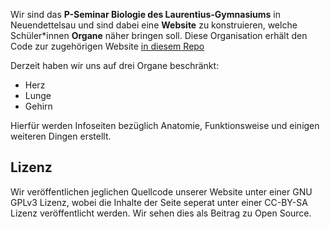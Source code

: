 Wir sind das **P-Seminar Biologie des Laurentius-Gymnasiums** in Neuendettelsau und sind dabei eine **Website** zu konstruieren, welche Schüler*innen **Organe** näher bringen soll. Diese Organisation erhält den Code zur zugehörigen Website [in diesem Repo](https://github.com/p-seminar-lg/website)

Derzeit haben wir uns auf drei Organe beschränkt:
- Herz
- Lunge
- Gehirn

Hierfür werden Infoseiten bezüglich Anatomie, Funktionsweise und einigen weiteren Dingen erstellt.

## Lizenz

Wir veröffentlichen jeglichen Quellcode unserer Website unter einer GNU GPLv3 Lizenz, wobei die Inhalte der Seite seperat unter einer CC-BY-SA Lizenz veröffentlicht werden. Wir sehen dies als Beitrag zu Open Source.

